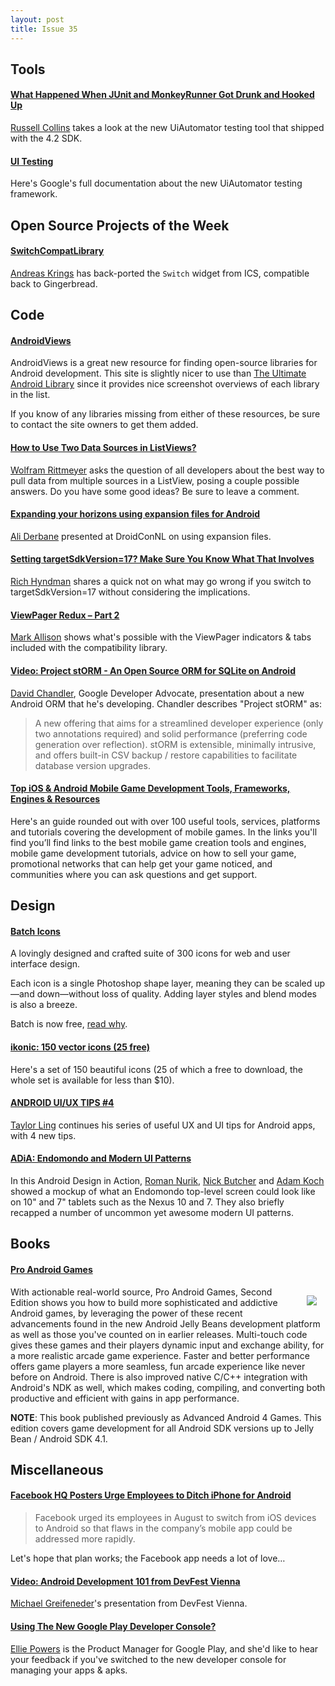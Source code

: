 ```yaml
---
layout: post
title: Issue 35
---
```

## Tools

#### [What Happened When JUnit and MonkeyRunner Got Drunk and Hooked Up](http://everybodytests.blogspot.co.uk/2012/11/uiautomatorjar-what-happened-when.html)
[Russell Collins](https://plus.google.com/106364969754997724315) takes a look at the new UiAutomator testing tool that shipped with the 4.2 SDK. 

#### [UI Testing](http://developer.android.com/tools/testing/testing_ui.html)
Here's Google's full documentation about the new UiAutomator testing framework.

## Open Source Projects of the Week

#### [SwitchCompatLibrary](https://github.com/ankri/SwitchCompatLibrary)
[Andreas Krings](https://plus.google.com/114520677381198017285) has back-ported the `Switch` widget from ICS, compatible back to Gingerbread.

## Code

#### [AndroidViews](http://www.androidviews.net/)
AndroidViews is a great new resource for finding open-source libraries for Android development. This site is slightly nicer to use than [The Ultimate Android Library](http://www.theultimateandroidlibrary.com/) since it provides nice screenshot overviews of each library in the list. 

If you know of any libraries missing from either of these resources, be sure to contact the site owners to get them added.

#### [How to Use Two Data Sources in ListViews?](http://www.grokkingandroid.com/android-how-to-use-two-data-sources)
[Wolfram Rittmeyer](https://plus.google.com/101948439228765005787) asks the question of all developers about the best way to pull data from multiple sources in a ListView, posing a couple possible answers. Do you have some good ideas? Be sure to leave a comment.

#### [Expanding your horizons using expansion files for Android](http://blogmobile.itude.com/2012/11/22/expanding-your-horizons-using-expansion-files-for-android/)
[Ali Derbane](https://plus.google.com/109305290137082485322) presented at DroidConNL on using expansion files.

#### [Setting targetSdkVersion=17? Make Sure You Know What That Involves](https://plus.google.com/115995639636688350464/posts/Bc8fSWDGgP9)
[Rich Hyndman](https://plus.google.com/115995639636688350464) shares a quick not on what may go wrong if you switch to targetSdkVersion=17 without considering the implications.

#### [ViewPager Redux – Part 2](http://blog.stylingandroid.com/archives/1366)
[Mark Allison](https://plus.google.com/101161883485148457960) shows what's possible with the ViewPager indicators & tabs included with the compatibility library.

#### [Video: Project stORM - An Open Source ORM for SQLite on Android](http://marakana.com/s/post/1324/storm_open_source_orm_sqlite_android_video)
[David Chandler](https://plus.google.com/102717421433762219474), Google Developer Advocate, presentation about a new Android ORM that he's developing. Chandler describes "Project stORM" as:
> A new offering that aims for a streamlined developer experience (only two annotations required) and solid performance (preferring code generation over reflection). stORM is extensible, minimally intrusive, and offers built-in CSV backup / restore capabilities to facilitate database version upgrades.

#### [Top iOS & Android Mobile Game Development Tools, Frameworks, Engines & Resources](http://www.mobyaffiliates.com/blog/ios-android-mobile-game-development-tools-frameworks-engines-resources/)
Here's an guide rounded out with over 100 useful tools, services, platforms and tutorials covering the development of mobile games. In the links you'll find you’ll find links to the best mobile game creation tools and engines, mobile game development tutorials, advice on how to sell your game, promotional networks that can help get your game noticed, and communities where you can ask questions and get support.

## Design

#### [Batch Icons](http://adamwhitcroft.com/batch/)
A lovingly designed and crafted suite of 300 icons for web and user interface design.

Each icon is a single Photoshop shape layer, meaning they can be scaled up—and down—without loss of quality. Adding layer styles and blend modes is also a breeze.

Batch is now free, [read why](http://adamwhitcroft.com/2012/11/on-batch/).

#### [ikonic: 150 vector icons (25 free)](http://radesign.in/ikonic-150-vector-icons-25-free/)
Here's a set of 150 beautiful icons (25 of which a free to download, the whole set is available for less than $10). 

#### [ANDROID UI/UX TIPS #4](http://androiduiux.com/2012/11/22/android-uiux-tips-4/)
[Taylor Ling](https://plus.google.com/110199935346260350060) continues his series of useful UX and UI tips for Android apps, with 4 new tips.

#### [ADiA: Endomondo and Modern UI Patterns](https://plus.google.com/113735310430199015092/posts/XrEJwc5xJKU)
In this Android Design in Action, [Roman Nurik](https://plus.google.com/113735310430199015092), [Nick Butcher](https://plus.google.com/118292708268361843293) and [Adam Koch](https://plus.google.com/103125970510649691204) showed a mockup of what an Endomondo top-level screen could look like on 10" and 7" tablets such as the Nexus 10 and 7. They also briefly recapped a number of uncommon yet awesome modern UI patterns.

## Books

#### [Pro Android Games](http://amzn.to/V868Gm)
<img src="http://www.apress.com/media/catalog/product/cache/9/image/9df78eab33525d08d6e5fb8d27136e95/A/9/A9781430247975-3d.png" style="float: right; margin: 1em;" /> 

With actionable real-world source, Pro Android Games, Second Edition shows you how to build more sophisticated and addictive Android games, by leveraging the power of these recent advancements found in the new Android Jelly Beans development platform as well as those you've counted on in earlier releases. Multi-touch code gives these games and their players dynamic input and exchange ability, for a more realistic arcade game experience. Faster and better performance offers game players a more seamless, fun arcade experience like never before on Android. There is also improved native C/C++ integration with Android's NDK as well, which makes coding, compiling, and converting both productive and efficient with gains in app performance. 

**NOTE**:  This book published previously as Advanced Android 4 Games.  This edition covers game development for all Android SDK versions up to Jelly Bean / Android SDK 4.1.

## Miscellaneous

#### [Facebook HQ Posters Urge Employees to Ditch iPhone for Android](http://mashable.com/2012/11/25/facebook-iphone-android/)
> Facebook urged its employees in August to switch from iOS devices to Android so that flaws in the company’s mobile app could be addressed more rapidly.

Let's hope that plan works; the Facebook app needs a lot of love…

#### [Video: Android Development 101 from DevFest Vienna](http://www.devfest.at/session/android-development-101)
[Michael Greifeneder](https://plus.google.com/109332453450599281287)'s presentation from DevFest Vienna.

#### [Using The New Google Play Developer Console?](https://plus.google.com/100189531984607939401/posts/jMfkGmiCV6Q)
[Ellie Powers](https://plus.google.com/100189531984607939401) is the Product Manager for Google Play, and she'd like to hear your feedback if you've switched to the new developer console for managing your apps & apks.
